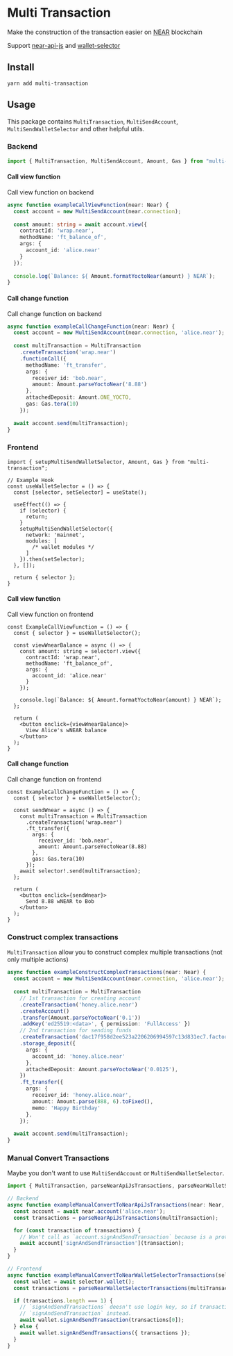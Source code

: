 # Multi Transaction
Make the construction of the transaction easier on [NEAR](https://near.org) blockchain

Support [near-api-js](https://github.com/near/near-api-js) and [wallet-selector](https://github.com/near/wallet-selector)

## Install
```shell
yarn add multi-transaction
```

## Usage
This package contains `MultiTransaction`, `MultiSendAccount`, `MultiSendWalletSelector` and other helpful utils.

### Backend
```typescript
import { MultiTransaction, MultiSendAccount, Amount, Gas } from "multi-transaction";
```

#### Call view function
Call view function on backend

```typescript
async function exampleCallViewFunction(near: Near) {
  const account = new MultiSendAccount(near.connection);
  
  const amount: string = await account.view({
    contractId: 'wrap.near',
    methodName: 'ft_balance_of',
    args: {
      account_id: 'alice.near'
    }
  });
  
  console.log(`Balance: ${ Amount.formatYoctoNear(amount) } NEAR`);
}
```

#### Call change function
Call change function on backend

```typescript
async function exampleCallChangeFunction(near: Near) {
  const account = new MultiSendAccount(near.connection, 'alice.near');
  
  const multiTransaction = MultiTransaction
    .createTransaction('wrap.near')
    .functionCall({
      methodName: 'ft_transfer',
      args: {
        receiver_id: 'bob.near',
        amount: Amount.parseYoctoNear('8.88')
      },
      attachedDeposit: Amount.ONE_YOCTO,
      gas: Gas.tera(10)
    });
  
  await account.send(multiTransaction);
}
```

### Frontend
```tsx
import { setupMultiSendWalletSelector, Amount, Gas } from "multi-transaction";

// Example Hook
const useWalletSelector = () => {
  const [selector, setSelector] = useState();
  
  useEffect(() => {
    if (selector) {
      return;
    }
    setupMultiSendWalletSelector({
      network: 'mainnet',
      modules: [
        /* wallet modules */
      ]
    }).then(setSelector);
  }, []);
  
  return { selector };
}
```
#### Call view function
Call view function on frontend
```tsx
const ExampleCallViewFunction = () => {
  const { selector } = useWalletSelector();
  
  const viewWnearBalance = async () => {
    const amount: string = selector!.view({
      contractId: 'wrap.near',
      methodName: 'ft_balance_of',
      args: {
        account_id: 'alice.near'
      }
    });
    
    console.log(`Balance: ${ Amount.formatYoctoNear(amount) } NEAR`);
  };
  
  return (
    <button onclick={viewWnearBalance}>
      View Alice's wNEAR balance
    </button>
  );
}
```

#### Call change function
Call change function on frontend

```tsx
const ExampleCallChangeFunction = () => {
  const { selector } = useWalletSelector();
  
  const sendWnear = async () => {
    const multiTransaction = MultiTransaction
      .createTransaction('wrap.near')
      .ft_transfer({
        args: {
          receiver_id: 'bob.near',
          amount: Amount.parseYoctoNear(8.88)
        },
        gas: Gas.tera(10)
      });
    await selector!.send(multiTransaction);
  };
  
  return (
    <button onclick={sendWnear}>
      Send 8.88 wNEAR to Bob
    </button>
  );
}
```

### Construct complex transactions
`MultiTransaction` allow you to construct complex multiple transactions (not only multiple actions)

```typescript
async function exampleConstructComplexTransactions(near: Near) {
  const account = new MultiSendAccount(near.connection, 'alice.near');
  
  const multiTransaction = MultiTransaction
    // 1st transaction for creating account
    .createTransaction('honey.alice.near')
    .createAccount()
    .transfer(Amount.parseYoctoNear('0.1'))
    .addKey('ed25519:<data>', { permission: 'FullAccess' })
    // 2nd transaction for sending funds
    .createTransaction('dac17f958d2ee523a2206206994597c13d831ec7.factory.bridge.near')
    .storage_deposit({
      args: {
        account_id: 'honey.alice.near'
      },
      attachedDeposit: Amount.parseYoctoNear('0.0125'),
    })
    .ft_transfer({
      args: {
        receiver_id: 'honey.alice.near',
        amount: Amount.parse(888, 6).toFixed(),
        memo: 'Happy Birthday'
      },
    });
  
  await account.send(multiTransaction);
}
```

### Manual Convert Transactions
Maybe you don't want to use `MultiSendAccount` or `MultiSendWalletSelector`.

```typescript
import { MultiTransaction, parseNearApiJsTransactions, parseNearWalletSelectorTransactions } from "multi-transaction";

// Backend
async function exampleManualConvertToNearApiJsTransactions(near: Near, multiTransaction: MultiTransaction) {
  const account = await near.account('alice.near');
  const transactions = parseNearApiJsTransactions(multiTransaction);

  for (const transaction of transactions) {
    // Won't call as `account.signAndSendTransaction` because is a protected method.
    await account['signAndSendTransaction'](transaction);
  }
}

// Frontend
async function exampleManualConvertToNearWalletSelectorTransactions(selector: WalletSelector, multiTransaction: MultiTransaction) {
  const wallet = await selector.wallet();
  const transactions = parseNearWalletSelectorTransactions(multiTransaction);

  if (transactions.length === 1) {
    // `signAndSendTransactions` deesn't use login key, so if transaction is not multiple, we suggest to use 
    // `signAndSendTransaction` instead.
    await wallet.signAndSendTransaction(transactions[0]);
  } else {
    await wallet.signAndSendTransactions({ transactions });
  }
}
```

